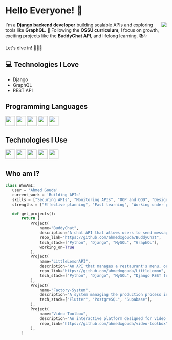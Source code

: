 # Hello Everyone! :wave:

<img src="https://github.com/user-attachments/assets/b265a8ce-4a77-4af6-802a-ffb5054dd716" align="right">


I'm a **Django backend developer** building scalable APIs and exploring tools like **GraphQL**. 🚀 Following the **OSSU curriculum**, I focus on growth, exciting projects like the **BuddyChat API**, and lifelong learning. 📚✨

Let's dive in! 👨‍💻✨

## :computer: Technologies I Love
* Django
* GraphQL
* REST API

## Programming Languages
<img src="https://github.com/user-attachments/assets/d51cdad2-8cab-41e8-b043-9f9ea5582a8d" width='30' />
<img src="https://github.com/user-attachments/assets/91cc0cd5-6b71-4b92-94eb-851cf75143c3" width='30' />
<img src="https://github.com/user-attachments/assets/f16b94ee-a7a6-443e-9340-019f732b3dac" width='30' />
<img src="https://github.com/user-attachments/assets/3268c07d-2d55-4437-b473-3ef1e0d42a85" width='30' />
<img src="https://github.com/user-attachments/assets/415d870a-1c3d-488a-8305-f498310a311c" width='30' />

 ## Technologies I Use
 <img src = 'https://github.com/user-attachments/assets/eb4d8d94-b0f9-4452-972f-ad8661b5a778' width='30'/>
 <img src = 'https://github.com/user-attachments/assets/77822a1b-8ad9-4ab9-a2da-d7eaacb7f8a4' width='30'/>
 <img src = 'https://github.com/user-attachments/assets/e60e0af0-9f13-4386-a3dc-795ed7d313b2' width='30'/>
 <img src = 'https://github.com/user-attachments/assets/f29acc53-d169-4649-a541-eb61a1011bf8' width='30'/>
 <img src = 'https://github.com/user-attachments/assets/87dda01d-6bd1-4754-b737-50fe52ba0b15' width='30'/>

 ## Who am I?
 ```python
class WhoAmI:
    user = 'Ahmed Gouda'
    current_work = 'Building APIs'
    skills = ["Securing APIs", "Monitoring APIs", "OOP and OOD", "Design patterns", "Algorithms and Data Structures"]
    strengths = ["Effective planning", "Fast learning", "Working under pressure"]

    def get_projects():
        return [
            Project(
                name="BuddyChat",
                description="A chat API that allows users to send messages to each other, with the ability to create groups and send messages to them. It also supports sending files and images.",
                repo_link="https://github.com/ahmedxgouda/BuddyChat",
                tech_stack=["Python", "Django", "MySQL", "GraphQL"],
                working_on=True
            ),
            Project(
                name="LittleLemonAPI",
                description="An API that manages a restaurant's menu, orders, and customers. It also provides a dashboard for the restaurant owner to manage the restaurant.",
                repo_link="https://github.com/ahmedxgouda/LittleLemon",
                tech_stack=["Python", "Django", "MySQL", "Django REST framework"],
            ),
            Project(
                name="Factory-System",
                description="A system managing the production process in a factory, including managing orders, products, and employees.",
                tech_stack=["Flutter", "PostgreSQL", "Supabase"],
            ),
            Project(
                name="Video-Toolbox",
                description="An interactive platform designed for video manipulation, offering features like merging, clipping, converting, and embedding. Stay tuned for potential additional features!",
                repo_link="https://github.com/ahmedxgouda/video-toolbox"
            ),
        ]
```
